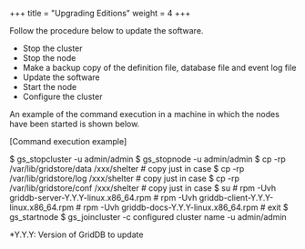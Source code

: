 +++
title = "Upgrading Editions"
weight = 4
+++


Follow the procedure below to update the software.

*   Stop the cluster
*   Stop the node
*   Make a backup copy of the definition file, database file and event log file
*   Update the software
*   Start the node
*   Configure the cluster

An example of the command execution in a machine in which the nodes have been started is shown below.

\[Command execution example\]

$ gs_stopcluster -u admin/admin
$ gs_stopnode -u admin/admin
$ cp -rp /var/lib/gridstore/data /xxx/shelter  # copy just in case
$ cp -rp /var/lib/gridstore/log /xxx/shelter   # copy just in case
$ cp -rp /var/lib/gridstore/conf /xxx/shelter  # copy just in case
$ su
\# rpm -Uvh griddb-server-Y.Y.Y-linux.x86_64.rpm
\# rpm -Uvh griddb-client-Y.Y.Y-linux.x86_64.rpm
\# rpm -Uvh griddb-docs-Y.Y.Y-linux.x86_64.rpm
\# exit
$ gs_startnode
$ gs_joincluster -c configured cluster name -u admin/admin

*Y.Y.Y: Version of GridDB to update
